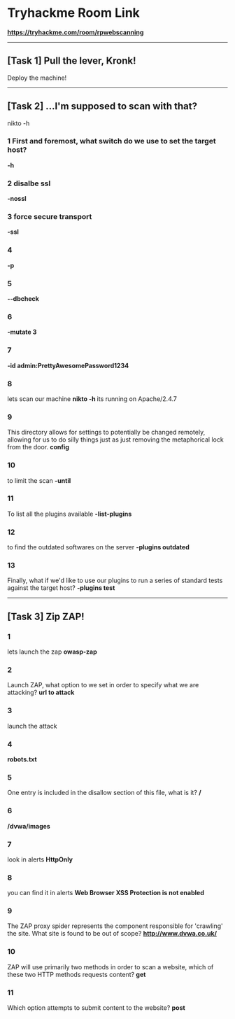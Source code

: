 # Tryhackme Room Link
**https://tryhackme.com/room/rpwebscanning**

----------------

## [Task 1] Pull the lever, Kronk! 

Deploy the machine!

----------------

## [Task 2] ...I'm supposed to scan with that? 

nikto -h 

### 1  First and foremost, what switch do we use to set the target host?
**-h**

### 2  disalbe ssl
**-nossl**

### 3 force secure transport
**-ssl**

### 4 
**-p**

### 5
**--dbcheck**

### 6
**-mutate 3**

### 7
**-id admin:PrettyAwesomePassword1234**

### 8
lets scan our machine
**nikto -h <machine ip>**
its running on Apache/2.4.7

### 9
This directory allows for settings to potentially be changed remotely, allowing for us to do silly things just as just removing the metaphorical lock from the door.
**config**

### 10
to limit the scan
**-until**

### 11
To list all the plugins available 
**-list-plugins**

### 12
to find the outdated softwares on the server 
**-plugins outdated**

### 13
Finally, what if we'd like to use our plugins to run a series of standard tests against the target host?
**-plugins test**

--------------------

## [Task 3] Zip ZAP! 

### 1
lets launch the zap
**owasp-zap**

### 2
Launch ZAP, what option to we set in order to specify what we are attacking?
**url to attack**

### 3
launch the attack

### 4
**robots.txt**

### 5
One entry is included in the disallow section of this file, what is it?
**/**

### 6
**/dvwa/images**

### 7
look in alerts
**HttpOnly**

### 8
you can find it in alerts
**Web Browser XSS Protection is not enabled**

### 9
The ZAP proxy spider represents the component responsible for 'crawling' the site. What site is found to be out of scope?
**http://www.dvwa.co.uk/**

### 10
ZAP will use primarily two methods in order to scan a website, which of these two HTTP methods requests content?
**get**

### 11
Which option attempts to submit content to the website?
**post**

